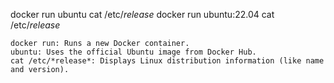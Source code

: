 
docker run ubuntu cat /etc/*release*
docker run ubuntu:22.04 cat /etc/*release*
    
    docker run: Runs a new Docker container.
    ubuntu: Uses the official Ubuntu image from Docker Hub.
    cat /etc/*release*: Displays Linux distribution information (like name and version).